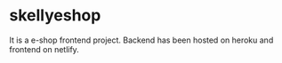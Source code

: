 # skellyeshop
It is a e-shop frontend project. Backend has been hosted on heroku and frontend on netlify.

